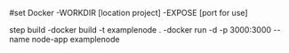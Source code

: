#set Docker
-WORKDIR [location project]
-EXPOSE [port for use]

step build
-docker build -t examplenode .
-docker run -d -p 3000:3000 --name node-app examplenode
